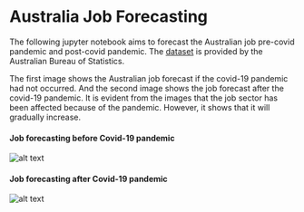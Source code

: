 # Australia Job Forecasting

The following jupyter notebook aims to forecast the Australian job pre-covid pandemic and post-covid pandemic. The [dataset](https://www.abs.gov.au/AUSSTATS/abs@.nsf/DetailsPage/6202.0Jan%202020?OpenDocument) is provided by the Australian Bureau of Statistics. 

The first image shows the Australian job forecast if the covid-19 pandemic had not occurred. And the second image shows the job forecast after the covid-19 pandemic. It is evident from the images that the job sector has been affected because of the pandemic. 
However, it shows that it will gradually increase. 

#### Job forecasting before Covid-19 pandemic
![alt text](https://github.com/khushbuupatel/AustraliaJobForecasting/blob/master/ForecastPreCovid.png?raw=true)

#### Job forecasting after Covid-19 pandemic
![alt text](https://github.com/khushbuupatel/AustraliaJobForecasting/blob/master/ForecastPostCovid.png?raw=true)
